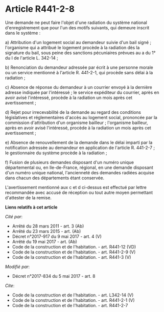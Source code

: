 # Article R441-2-8

Une demande ne peut faire l'objet d'une radiation du système national d'enregistrement que pour l'un des motifs suivants, qui
demeure inscrit dans le système : 

a) Attribution d'un logement social au demandeur suivie d'un bail signé ; l'organisme qui a attribué le logement procède à la
radiation dès la signature du bail, sous peine des sanctions pécuniaires prévues au a du 1° du I de l'article L. 342-14 ; 

b) Renonciation du demandeur adressée par écrit à une personne morale ou un service mentionné à l'article R. 441-2-1, qui
procède sans délai à la radiation ; 

c) Absence de réponse du demandeur à un courrier envoyé à la dernière adresse indiquée par l'intéressé ; le service
expéditeur du courrier, après en avoir avisé l'intéressé, procède à la radiation un mois après cet avertissement ; 

d) Rejet pour irrecevabilité de la demande au regard des conditions législatives et réglementaires d'accès au logement
social, prononcée par la commission d'attribution d'un organisme bailleur ; l'organisme bailleur, après en avoir avisé
l'intéressé, procède à la radiation un mois après cet avertissement ; 

e) Absence de renouvellement de la demande dans le délai imparti par la notification adressée au demandeur en application de
l'article R. 441-2-7 ; le gestionnaire du système procède à la radiation ; 

f) Fusion de plusieurs demandes disposant d'un numéro unique départemental ou, en Ile-de-France, régional, en une demande
disposant d'un numéro unique national, l'ancienneté des demandes radiées acquise dans chacun des départements étant
conservée. 

L'avertissement mentionné aux c et d ci-dessus est effectué par lettre recommandée avec accusé de réception ou tout autre
moyen permettant d'attester de la remise.

**Liens relatifs à cet article**

_Cité par_:

  - Arrêté du 28 mars 2011 - art. 3 (Ab)
  - Arrêté du 23 mars 2015 - art. (Ab)
  - Décret n°2017-917 du 9 mai 2017 - art. 4 (V)
  - Arrêté du 19 mai 2017 - art. (Ab)
  - Code de la construction et de l'habitation. - art. R441-12 (VD)
  - Code de la construction et de l'habitation. - art. R441-2-9 (V)
  - Code de la construction et de l'habitation. - art. R441-3 (V)

_Modifié par_:

  - Décret n°2017-834 du 5 mai 2017 - art. 8

_Cite_:

  - Code de la construction et de l'habitation. - art. L342-14 (V)
  - Code de la construction et de l'habitation. - art. R441-2-1 (V)
  - Code de la construction et de l'habitation. - art. R441-2-7
